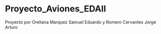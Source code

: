 # Proyecto_Aviones_EDAII
Proyecto por Orellana Marquez Samuel Eduardo y Romero Cervantes Jorge Arturo
